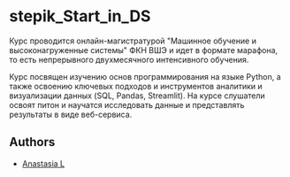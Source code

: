 # stepik_Start_in_DS
Курс проводится онлайн-магистратурой "Машинное обучение и высоконагруженные системы" ФКН ВШЭ и идет в формате марафона, то есть непрерывного двухмесячного интенсивного обучения.

Курс посвящен изучению основ программирования на языке Python, а также освоению ключевых подходов и инструментов аналитики и визуализации данных (SQL, Pandas, Streamlit). На курсе слушатели освоят питон и научатся исследовать данные и представлять результаты в виде веб-сервиса.

## Authors
- [Anastasia L](https://github.com/anastasialazko)
